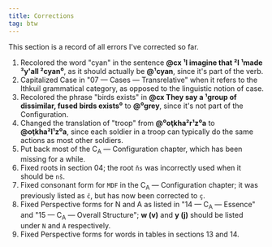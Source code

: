 ```yaml
---
title: Corrections
tag: btw
---
```


This section is a record of all errors I've corrected so far.

<div class="contents [&_em]:text-z-subtitle [&_em]:not-italic">

1. Recolored the word "cyan" in the sentence **@cx ¹I imagine that ²I ¹made
   ³y'all ²cyan⁰**, as it should actually be **@¹cyan**, since it's part of the
   verb.
2. Capitalized Case in "07 — Cases — Transrelative" when it refers to the
   Ithkuil grammatical category, as opposed to the linguistic notion of case.
3. Recolored the phrase "birds exists" in **@cx They say a ¹group of dissimilar,
   fused birds exists⁰** to **@⁰grey**, since it's not part of the
   Configuration.
4. Changed the translation of "troop" from **@⁰oţkha²r¹z⁰a** to
   **@oţkha²l¹z⁰a**, since each soldier in a troop can typically do the same
   actions as most other soldiers.
5. Put back most of the C<sub>A</sub> — Configuration chapter, which has been
   missing for a while.
6. Fixed roots in section 04; the root `ňs` was incorrectly used when it should
   be `nš`.
7. Fixed consonant form for `MDF` in the C<sub>A</sub> — Configuration chapter;
   it was previously listed as `č`, but has now been corrected to `ç`.
8. Fixed Perspective forms for N and A as listed in "14 — C<sub>A</sub> —
   Essence" and "15 — C<sub>A</sub> — Overall Structure"; **w (v)** and **y
   (j)** should be listed under `N` and `A` respectively.
9. Fixed Perspective forms for words in tables in sections 13 and 14.

</div>
